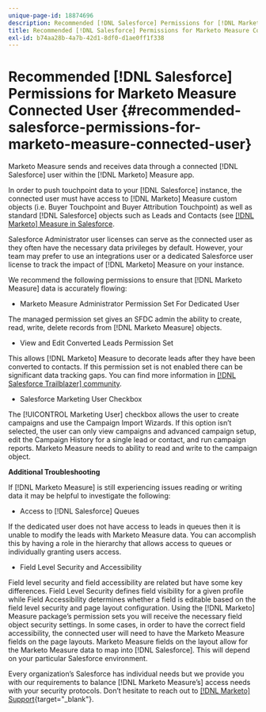 ```yaml
---
unique-page-id: 18874696
description: Recommended [!DNL Salesforce] Permissions for [!DNL Marketo] Measure Connected User - Marketo Measure - Product Documentation
title: Recommended [!DNL Salesforce] Permissions for Marketo Measure Connected User
exl-id: b74aa28b-4a7b-42d1-8df0-d1ae0ff1f338
---
```

# Recommended [!DNL Salesforce] Permissions for Marketo Measure Connected User {#recommended-salesforce-permissions-for-marketo-measure-connected-user}

Marketo Measure sends and receives data through a connected [!DNL Salesforce] user within the [!DNL Marketo] Measure app.

In order to push touchpoint data to your [!DNL Salesforce] instance, the connected user must have access to [!DNL Marketo] Measure custom objects (i.e. Buyer Touchpoint and Buyer Attribution Touchpoint) as well as standard [!DNL Salesforce] objects such as Leads and Contacts (see [[!DNL Marketo] Measure in Salesforce](/help/configuration-and-setup/marketo-measure-and-salesforce/how-marketo-measure-and-salesforce-interact.md).

Salesforce Administrator user licenses can serve as the connected user as they often have the necessary data privileges by default. However, your team may prefer to use an integrations user or a dedicated Salesforce user license to track the impact of [!DNL Marketo] Measure on your instance.

We recommend the following permissions to ensure that [!DNL Marketo Measure] data is accurately flowing:

* Marketo Measure Administrator Permission Set For Dedicated User

The managed permission set gives an SFDC admin the ability to create, read, write, delete records from [!DNL Marketo Measure] objects.

* View and Edit Converted Leads Permission Set

This allows [!DNL Marketo] Measure to decorate leads after they have been converted to contacts. If this permission set is not enabled there can be significant data tracking gaps. You can find more information in [[!DNL Salesforce Trailblazer] community](https://help.salesforce.com/articleView?id=leads_view_edit_converted.htm&type=5).

* Salesforce Marketing User Checkbox

The [!UICONTROL Marketing User] checkbox allows the user to create campaigns and use the Campaign Import Wizards. If this option isn’t selected, the user can only view campaigns and advanced campaign setup, edit the Campaign History for a single lead or contact, and run campaign reports. Marketo Measure needs to ability to read and write to the campaign object.

**Additional Troubleshooting**

If [!DNL Marketo Measure] is still experiencing issues reading or writing data it may be helpful to investigate the following:

* Access to [!DNL Salesforce] Queues

If the dedicated user does not have access to leads in queues then it is unable to modify the leads with Marketo Measure data. You can accomplish this by having a role in the hierarchy that allows access to queues or individually granting users access.

* Field Level Security and Accessibility

Field level security and field accessibility are related but have some key differences. Field Level Security defines field visibility for a given profile while Field Accessibility determines whether a field is editable based on the field level security and page layout configuration. Using the [!DNL Marketo] Measure package’s permission sets you will receive the necessary field object security settings. In some cases, in order to have the correct field accessibility, the connected user will need to have the Marketo Measure fields on the page layouts. Marketo Measure fields on the layout allow for the Marketo Measure data to map into [!DNL Salesforce]. This will depend on your particular Salesforce environment.

Every organization’s Salesforce has individual needs but we provide you with our requirements to balance [!DNL Marketo Measure’s] access needs with your security protocols. Don’t hesitate to reach out to [[!DNL Marketo] Support](https://nation.marketo.com/t5/support/ct-p/Support){target="_blank"}.
